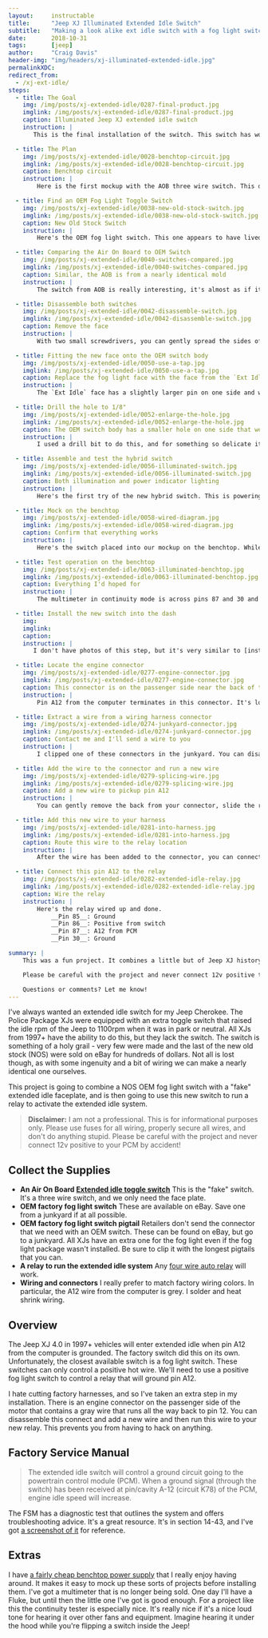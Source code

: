 ```yaml
---
layout:     instructable
title:      "Jeep XJ Illuminated Extended Idle Switch"
subtitle:   "Making a look alike ext idle switch with a fog light switch and a relay"
date:       2018-10-31
tags:       [jeep]
author:     "Craig Davis"
header-img: "img/headers/xj-illuminated-extended-idle.jpg"
permalinkXDC:
redirect_from:
  - /xj-ext-idle/
steps:
  - title: The Goal
    img: /img/posts/xj-extended-idle/0287-final-product.jpg
    imglink: /img/posts/xj-extended-idle/0287-final-product.jpg
    caption: Illuminated Jeep XJ extended idle switch
    instruction: |
       This is the final installation of the switch. This switch has working backlighting and an illuminated orange indicator light when the switch is in the on position. This switch panel is from [GCT Enterprises](https://www.shapeways.com/shops/gctent) and is the 5 OEM Switch + 1 Toyota Small Push panel. I've got more information about it in [another post](http://127.0.0.1:4000/2018/09/21/Jeep-XJ-Fog-Light-Wiring-with-OEM-Rocker-Switches/).

  - title: The Plan
    img: /img/posts/xj-extended-idle/0028-benchtop-circuit.jpg
    imglink: /img/posts/xj-extended-idle/0028-benchtop-circuit.jpg
    caption: Benchtop circuit
    instruction: |
        Here is the first mockup with the AOB three wire switch. This does not feature the backlighting, but it's running the circuit. The multimeter is in continuity mode and is attached across pins 87 and 30. The switch is supplying power to the relay via 86, and 85 is ground. The switch is getting power on red and the white is switched to the relay. The fog light will soon be placed into this with the addition of one more wire to run the factory backlight illumination.

  - title: Find an OEM Fog Light Toggle Switch
    img: /img/posts/xj-extended-idle/0038-new-old-stock-switch.jpg
    imglink: /img/posts/xj-extended-idle/0038-new-old-stock-switch.jpg
    caption: New Old Stock Switch
    instruction: |
        Here's the OEM fog light switch. This one appears to have lived a long time on a dealer shelf before finding it's home on my bechtop. We'll be replacing the Fog Light switch face on this one with the `Ext Idle` switch face from the other switch.

  - title: Comparing the Air On Board to OEM Switch
    img: /img/posts/xj-extended-idle/0040-switches-compared.jpg
    imglink: /img/posts/xj-extended-idle/0040-switches-compared.jpg
    caption: Similar, the AOB is from a nearly identical mold
    instruction: |
        The switch from AOB is really interesting, it's almost as if it came out of the same mold but without the punch out for the factory backlighting. We'll be taking both switches apart.

  - title: Disassemble both switches
    img: /img/posts/xj-extended-idle/0042-disassemble-switch.jpg
    imglink: /img/posts/xj-extended-idle/0042-disassemble-switch.jpg
    caption: Remove the face
    instruction: |
        With two small screwdrivers, you can gently spread the sides of the switch to allow the face to be pulled directly outwards.

  - title: Fitting the new face onto the OEM switch body
    img: /img/posts/xj-extended-idle/0050-use-a-tap.jpg
    imglink: /img/posts/xj-extended-idle/0050-use-a-tap.jpg
    caption: Replace the fog light face with the face from the `Ext Idle`
    instruction: |
        The `Ext Idle` face has a slightly larger pin on one side and won't fit into the OEM body without enlarging the hole. In my case, both pins on the `Ext Idle` face were 1/8". You can ream the small hole in the OEM switch body to fit.

  - title: Drill the hole to 1/8"
    img: /img/posts/xj-extended-idle/0052-enlarge-the-hole.jpg
    imglink: /img/posts/xj-extended-idle/0052-enlarge-the-hole.jpg
    caption: The OEM switch body has a smaller hole on one side that we need to enlarge
    instruction: |
        I used a drill bit to do this, and for something so delicate it's best to do this by hand. I like using a [tap handle](https://amzn.to/2Jv5oaP) to hold the bit in this case. Sneak up on the size and test fit it to make sure you don't end up with a sloppy fit.

  - title: Assemble and test the hybrid switch
    img: /img/posts/xj-extended-idle/0056-illuminated-switch.jpg
    imglink: /img/posts/xj-extended-idle/0056-illuminated-switch.jpg
    caption: Both illumination and power indicator lighting
    instruction: |
        Here's the first try of the new hybrid switch. This is powering both the orange factory backlighting wire and the blue run source wire. The black wire is grounded.

  - title: Mock on the benchtop
    img: /img/posts/xj-extended-idle/0058-wired-diagram.jpg
    imglink: /img/posts/xj-extended-idle/0058-wired-diagram.jpg
    caption: Confirm that everything works
    instruction: |
        Here's the switch placed into our mockup on the benchtop. While this is a pretty simply circuit, I think it's nice to be able to see it outside of the Jeep.

  - title: Test operation on the benchtop
    img: /img/posts/xj-extended-idle/0063-illuminated-benchtop.jpg
    imglink: /img/posts/xj-extended-idle/0063-illuminated-benchtop.jpg
    caption: Everything I'd hoped for
    instruction: |
        The multimeter in continuity mode is across pins 87 and 30 and will tone when the switch is in the on position. 12v has been added to the factory orange illumination wire.

  - title: Install the new switch into the dash
    img:
    imglink:
    caption:
    instruction: |
       I don't have photos of this step, but it's very similar to [installing new fog light switches](http://there4.io/2018/09/21/Jeep-XJ-Fog-Light-Wiring-with-OEM-Rocker-Switches/). The orange illumination is added to a splice with the other orange wires. The run source wire goes to anything that is on when the vehicle is on. We don't want to introduce a power draw if the vehicle is off. I chose to use the 12v and ground available from the cigarette lighter from the drivers side.

  - title: Locate the engine connector
    img: /img/posts/xj-extended-idle/0277-engine-connector.jpg
    imglink: /img/posts/xj-extended-idle/0277-engine-connector.jpg
    caption: This connector is on the passenger side near the back of the valve cover
    instruction: |
        Pin A12 from the computer terminates in this connector. It's located on the passenger side of the engine and can be identified with the red safety clip on it. In my case, I hate cutting into wiring harnesses, and instead of adding a splice near the PCM or even cutting that wire, I chose to add a new wire to this connector. The grey wire from A12 comes into this connector, and the other side of the connector simply has a blocked port in it's place. We can pull the little block out and add a new wire.

  - title: Extract a wire from a wiring harness connector
    img: /img/posts/xj-extended-idle/0274-junkyard-connector.jpg
    imglink: /img/posts/xj-extended-idle/0274-junkyard-connector.jpg
    caption: Contact me and I'll send a wire to you
    instruction: |
        I clipped one of these connectors in the junkyard. You can disassemble the connect and remove one of the pins from it. It's helpful to have a [pin extractor set](https://amzn.to/2RqR7P2), but you can use a tiny screwdriver to depress the pin underneath the crimped wire end. Pay attention to how this connector is disassembled, if you choose to go this route, you'll have to also do the same to the one in your engine bay. **Note:** This is a bit of a warning. This connector is important. If you have brittle plastics on your Jeep, this might not be worth doing. You may have better luck using a [wire tap](https://amzn.to/2DgCECd) and not risk breaking your connector.

  - title: Add the wire to the connector and run a new wire
    img: /img/posts/xj-extended-idle/0279-splicing-wire.jpg
    imglink: /img/posts/xj-extended-idle/0279-splicing-wire.jpg
    caption: Add a new wire to pickup pin A12
    instruction: |
        You can gently remove the back from your connector, slide the rubber up a bit and then add your new wire. It'll be across from the grey wire, and it's good to check for continuity from that pin to A12 on the PCM. To get to A12, you pull the black wire connector on the PCM that is closest to the front of the Jeep. Each pin is labeled. You can use your multimeter from that pin to the pin on the connector to verify that you're in the right spot. On the connector back you'll also need to remove a little plug that was in place of this wire that you're adding. That plug ass helping to waterproof the connector.

  - title: Add this new wire to your harness
    img: /img/posts/xj-extended-idle/0281-into-harness.jpg
    imglink: /img/posts/xj-extended-idle/0281-into-harness.jpg
    caption: Route this wire to the relay location
    instruction: |
        After the wire has been added to the connector, you can connect a new grey wire to it and run that wire to the location where you'll be keeping your relay. My relay is under my dash attached to the firewall, and is grounded to G8. You'll find G8 at knee level in the area underneath the steering wheel. It's a common ground that other things use, and it's easiest to get to if you remove the trim panel and the metal shield behind that.

  - title: Connect this pin A12 to the relay
    img: /img/posts/xj-extended-idle/0282-extended-idle-relay.jpg
    imglink: /img/posts/xj-extended-idle/0282-extended-idle-relay.jpg
    caption: Wire the relay
    instruction: |
        Here's the relay wired up and done.
            __Pin 85__: Ground
            __Pin 86__: Positive from switch
            __Pin 87__: A12 from PCM
            __Pin 30__: Ground

summary: |
    This was a fun project. It combines a little but of Jeep XJ history with a practical application. If you haven't worked with relays before this is a fun project. I recommend building this on the bench first, as you'll get a chance to fiddle with the components and take some of the mystery out of relays.

    Please be careful with the project and never connect 12v positive to your PCM by accident!

    Questions or comments? Let me know!
---
```


I've always wanted an extended idle switch for my Jeep Cherokee. The Police Package XJs were equipped with an extra toggle switch that raised the idle rpm of the Jeep to 1100rpm when it was in park or neutral. All XJs from 1997+ have the ability to do this, but they lack the switch. The switch is something of a holy grail - very few were made and the last of the new old stock (NOS) were sold on eBay for hundreds of dollars. Not all is lost though, as with some ingenuity and a bit of wiring we can make a nearly identical one ourselves.

This project is going to combine a NOS OEM fog light switch with a "fake" extended idle faceplate, and is then going to use this new switch to run a relay to activate the extended idle system.


> __Disclaimer:__ I am not a professional. This is for informational purposes only.
> Please use fuses for all wiring, properly secure all wires, and don't do anything
> stupid. Please be careful with the project and never connect 12v positive to your
> PCM by accident!

## Collect the Supplies

* __An Air On Board [Extended idle toggle switch](aob-switch)__
  This is the "fake" switch. It's a three wire switch, and we only need the face plate.
* __OEM factory fog light switch__
  These are available on eBay. Save one from a junkyard if at all possible.
* __OEM factory fog light switch pigtail__
  Retailers don't send the connector that we need with an OEM switch. These can be found on eBay, but go to a junkyard. All XJs have an extra one for the fog light even if the fog light package wasn't installed. Be sure to clip it with the longest pigtails that you can.
* __A relay to run the extended idle system__
  Any [four wire auto relay](https://amzn.to/2RsHJum) will work.
* __Wiring and connectors__
  I really prefer to match factory wiring colors. In particular, the A12 wire from the computer is grey. I solder and heat shrink wiring.

## Overview

The Jeep XJ 4.0 in 1997+ vehicles will enter extended idle when pin A12 from the computer is grounded. The factory switch did this on its own. Unfortunately, the closest available switch is a fog light switch. These switches can only control a positive hot wire. We'll need to use a positive fog light switch to control a relay that will ground pin A12.

I hate cutting factory harnesses, and so I've taken an extra step in my installation. There is an engine connector on the passenger side of the motor that contains a gray wire that runs all the way back to pin 12. You can disassemble this connect and add a new wire and then run this wire to your new relay. This prevents you from having to hack on anything.

## Factory Service Manual

> The extended idle switch will control a ground circuit going to the powertrain control module (PCM). When a ground signal (through the switch) has been received at pin/cavity A-12 (circuit K78) of the PCM, engine idle speed will increase.

The FSM has a diagnostic test that outlines the system and offers troubleshooting advice. It's a great resource. It's in section 14-43, and I've got [a screenshot of it][fsm] for reference.


## Extras

I have [a fairly cheap benchtop power supply](https://amzn.to/2qkX1pB) that I really enjoy having around. It makes it easy to mock up these sorts of projects before installing them. I've got a multimeter that is no longer being sold. One day I'll have a Fluke, but until then the little one I've got is good enough. For a project like this the continuity tester is especially nice. It's really nice if it's a nice loud tone for hearing it over other fans and equipment. Imagine hearing it under the hood while you're flipping a switch inside the Jeep!

[fsm]: /img/posts/xj-extended-idle/fsm-ext-idle-troubleshooting.png
[aob-switch]: https://www.aironboard.com/online/ext-idle-3c34-tj-jeep-rocker-switch.html
[gctent]: https://www.shapeways.com/shops/gctent
[forum]: https://www.cherokeeforum.com/f2/making-ext-idle-switch-242355/











